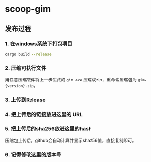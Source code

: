 # scoop-gim

## 发布过程

### 1. 在windows系统下打包项目

```bash
cargo build --release
```

### 2. 压缩可执行文件

用任意压缩软件将上一步生成的 `gim.exe` 压缩成zip，重命名压缩包为 `gim-{version}.zip`。

### 3. 上传到Release

### 4. 把上传后的链接放进这里的 URL

### 5. 把上传后的sha256放进这里的hash
压缩包上传后，github会自动计算并显示sha256值，直接复制即可。

### 6. 记得修改这里的版本号
